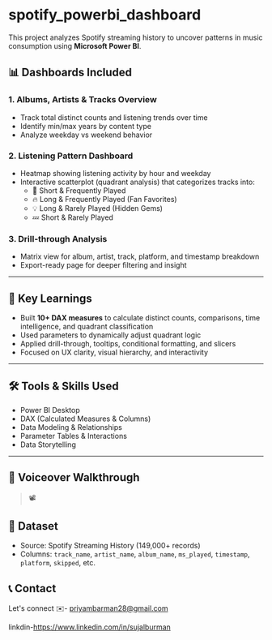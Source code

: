 # spotify_powerbi_dashboard
This project analyzes Spotify streaming history to uncover patterns in music consumption using **Microsoft Power BI**.

## 📊 Dashboards Included

### 1. Albums, Artists & Tracks Overview
- Track total distinct counts and listening trends over time
- Identify min/max years by content type
- Analyze weekday vs weekend behavior

### 2. Listening Pattern Dashboard
- Heatmap showing listening activity by hour and weekday
- Interactive scatterplot (quadrant analysis) that categorizes tracks into:
  - 🔁 Short & Frequently Played
  - 🔥 Long & Frequently Played (Fan Favorites)
  - 💡 Long & Rarely Played (Hidden Gems)
  - 💤 Short & Rarely Played

### 3. Drill-through Analysis
- Matrix view for album, artist, track, platform, and timestamp breakdown
- Export-ready page for deeper filtering and insight

---

## 📌 Key Learnings

- Built **10+ DAX measures** to calculate distinct counts, comparisons, time intelligence, and quadrant classification
- Used parameters to dynamically adjust quadrant logic
- Applied drill-through, tooltips, conditional formatting, and slicers
- Focused on UX clarity, visual hierarchy, and interactivity

---

## 🛠️ Tools & Skills Used
- Power BI Desktop
- DAX (Calculated Measures & Columns)
- Data Modeling & Relationships
- Parameter Tables & Interactions
- Data Storytelling

---

## 🎥 Voiceover Walkthrough

> 📽️ 

## 📁 Dataset
- Source: Spotify Streaming History (149,000+ records)
- Columns: `track_name`, `artist_name`, `album_name`, `ms_played`, `timestamp`, `platform`, `skipped`, etc.


## 📞 Contact
Let's connect ✉️- priyambarman28@gmail.com

linkdin-https://www.linkedin.com/in/sujalburman
